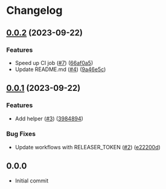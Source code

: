 # Changelog

## [0.0.2](https://github.com/kurtosis-tech/test-merge-queues/compare/0.0.1...0.0.2) (2023-09-22)


### Features

* Speed up CI job ([#7](https://github.com/kurtosis-tech/test-merge-queues/issues/7)) ([66af0a5](https://github.com/kurtosis-tech/test-merge-queues/commit/66af0a519a84f42541aec1d8094c1f5972b78a9a))
* Update README.md ([#4](https://github.com/kurtosis-tech/test-merge-queues/issues/4)) ([9a46e5c](https://github.com/kurtosis-tech/test-merge-queues/commit/9a46e5c29f594f24b138e458f2d1a4ad34580e85))

## [0.0.1](https://github.com/kurtosis-tech/test-merge-queues/compare/0.0.0...0.0.1) (2023-09-22)


### Features

* Add helper ([#3](https://github.com/kurtosis-tech/test-merge-queues/issues/3)) ([3984894](https://github.com/kurtosis-tech/test-merge-queues/commit/39848942dfd8c69c698f64dfc07688cb15b9ce4a))


### Bug Fixes

* Update workflows with RELEASER_TOKEN ([#2](https://github.com/kurtosis-tech/test-merge-queues/issues/2)) ([e22200d](https://github.com/kurtosis-tech/test-merge-queues/commit/e22200d8fffeeb77db0683b88046a3a68547aea8))

## 0.0.0
- Initial commit
